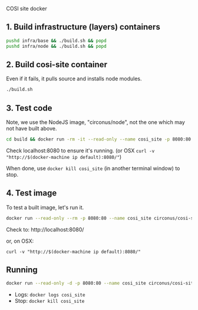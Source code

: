 COSI site docker

## 1. Build infrastructure (layers) containers

```sh
pushd infra/base && ./build.sh && popd
pushd infra/node && ./build.sh && popd
```

## 2. Build cosi-site container

Even if it fails, it pulls source and installs node modules.

```sh
./build.sh
```

## 3. Test code

Note, we use the NodeJS image, "circonus/node", not the one which may not have built above.

```sh
cd build && docker run -rm -it --read-only --name cosi_site -p 8080:80 -v "$PWD":/app -w /app circonus/node node cosi-site.js --log_dir=stdout
```

Check localhost:8080 to ensure it's running. (or OSX `curl -v "http://$(docker-machine ip default):8080/"`)

When done, use `docker kill cosi_site` (in another terminal window) to stop.


## 4. Test image

To test a built image, let's run it.

```sh
docker run --read-only --rm -p 8080:80 --name cosi_site circonus/cosi-site
```

Check to: http://localhost:8080/

or, on OSX:

`curl -v "http://$(docker-machine ip default):8080/"`


## Running

```sh
docker run --read-only -d -p 8080:80 --name cosi_site circonus/cosi-site
```

* Logs: `docker logs cosi_site`
* Stop: `docker kill cosi_site`
